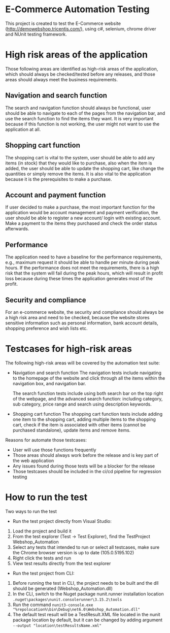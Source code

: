 ﻿
# E-Commerce Automation Testing

This project is created to test the E-Commerce website (http://demowebshop.tricentis.com/), using c#, selenium, chrome driver and NUnit testing framework. 

# High risk areas of the application
Those following areas are identified as high-risk areas of the application, which should always be checked/tested before any releases, and those areas should always meet the business requirements.

## Navigation and search function

The search and navigation function should always be functional, user should be able to navigate to each of the pages from the navigation bar, and use the search function to find the items they want. It is very important because if this function is not working, the user might not want to use the application at all.

## Shopping cart function
The shopping cart is vital to the system, user should be able to add any items (in stock) that they would like to purchase, also when the item is added, the user should be able to update the shopping cart, like change the quantities or simply remove the items. It is also vital to the application because it is the prerequisites to make a purchase.

## Account and payment function
If user decided to make a purchase, the most important function for the application would be account management and payment verification, the user should be able to register a new account/ login with existing account. Make a payment to the items they purchased and check the order status afterwards. 

## Performance
The application need to have a baseline for the performance requirements, e.g., maximum request it should be able to handle per minute during peak hours. If the performance does not meet the requirements, there is a high risk that the system will fail during the peak hours, which will result in profit loss because during these times the application generates most of the profit.

## Security and compliance
For an e-commerce website, the security and compliance should always be a high risk area and need to be checked, because the website stores sensitive information such as personal information, bank account details, shopping preference and wish lists etc.


# Testcases for high-risk areas
The following high-risk areas will be covered by the automation test suite:

* Navigation and search function
	The navigation tests include navigating to the homepage of the website and click through all the items within the navigation box, and navigation bar.

	The search function tests include using both search bar on the top right of the webpage, and the advanced search function: including category, sub category, price range and search using description keywords.

* Shopping cart function
	The shopping cart function tests include adding one item to the shopping cart, adding multiple items to the shopping cart, check if the item is associated with other items (cannot be purchased standalone), update items and remove items.

Reasons for automate those testcases:
* User will use those functions frequently
* Those areas should always work before the release and is key part of the web application
* Any issues found during those tests will be a blocker for the release
* Those testcases should be included in the ci/cd pipeline for regression testing

# How to run the test
Two ways to run the test
* Run the test project directly from Visual Studio:
1. Load the project and build it
2. From the test explorer (Test -> Test Explorer), find the TestProject Webshop_Automation
3. Select any tests that intended to run or select all testcases, make sure the Chrome browser version is up to date (105.0.5195.102)
4. Right click the tests and run
5. View test results directly from the test explorer

* Run the test project from CLI:
1. Before running the test in CLI, the project needs to be built and the dll should be generated (Webshop_Automation.dll)
2. In the CLI, switch to the Nuget package nunit.runner installation location `.nuget\packages\nunit.consolerunner\3.15.2\tools`
3. Run the command `nunit3-console.exe "%repolocation%\bin\Debug\net6.0\Webshop_Automation.dll"`
4. The default test result will be a TestResult.XML file located in the nunit package location by default, but it can be changed by adding argument `--output "location\testResultsName.xml"`
